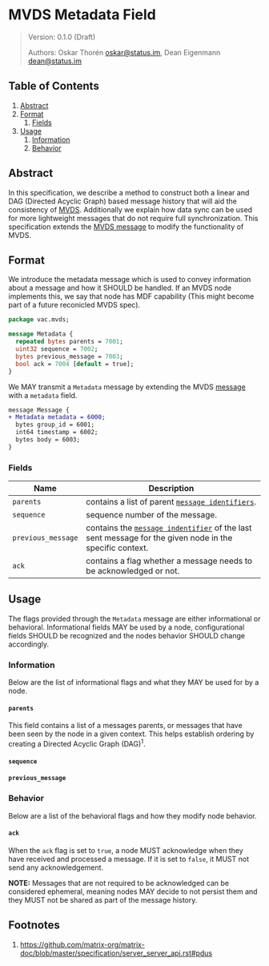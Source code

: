 #  MVDS Metadata Field

> Version: 0.1.0 (Draft)
> 
> Authors: Oskar Thorén <oskar@status.im>, Dean Eigenmann <dean@status.im>

##  Table of Contents

1. [Abstract](#abstract)
2. [Format](#format)
    1. [Fields](#fields) 
1. [Usage](#usage)
    1. [Information](#information)
    2. [Behavior](#behavior)

## Abstract

In this specification, we describe a method to construct both a linear and DAG (Directed Acyclic Graph) based message history that will aid the consistency of [MVDS](./README.md). Additionally we explain how data sync can be used for more lightweight messages that do not require full synchronization. This specification extends the [MVDS message](./README.md#payloads) to modify the functionality of MVDS.

## Format

We introduce the metadata message which is used to convey information about a message and how it SHOULD be handled. If an MVDS node implements this, we say that node has MDF capability (This might become part of a future reconicled MVDS spec).


```protobuf
package vac.mvds;

message Metadata {
  repeated bytes parents = 7001;
  uint32 sequence = 7002;
  bytes previous_message = 7003;
  bool ack = 7004 [default = true];
}
```

We MAY transmit a `Metadata` message by extending the MVDS [message](./README.md#payloads) with a `metadata` field.

```diff
message Message {
+ Metadata metadata = 6000;
  bytes group_id = 6001;
  int64 timestamp = 6002;
  bytes body = 6003;
}
```
### Fields

| Name                  |   Description                                                                                                                   |
| --------------------- | ------------------------------------------------------------------------------------------------------------------------------- |
| `parents`             |   contains a list of parent [`message identifiers`](./README.md#payloads).                                                      |
| `sequence`            |   sequence number of the message.                                                                                               |
| `previous_message`    |   contains the [`message indentifier`](README.md#payloads) of the last sent message for the given node in the specific context. |
| `ack`                 |   contains a flag whether a message needs to be acknowledged or not.                                                            |

## Usage

The flags provided through the `Metadata` message are either informational or behavioral. Informational fields MAY be used by a node, configurational fields SHOULD be recognized and the nodes behavior SHOULD change accordingly.

### Information

Below are the list of informational flags and what they MAY be used for by a node.

#### `parents`

This field contains a list of a messages parents, or messages that have been seen by the node in a given context. This helps establish ordering by creating a Directed Acyclic Graph (DAG)<sup>1</sup>.

#### `sequence`

<!-- This will be related to remote log -->

#### `previous_message`

<!-- Linked list of messages -->

### Behavior

Below are a list of the behavioral flags and how they modify node behavior.

#### `ack`

When the `ack` flag is set to `true`, a node MUST acknowledge when they have received and processed  a message. If it is set to `false`, it MUST not send any acknowledgement.

**NOTE:** Messages that are not required to be acknowledged can be considered ephemeral, meaning nodes MAY decide to not persist them and they MUST not be shared as part of the message history.

## Footnotes
1. <https://github.com/matrix-org/matrix-doc/blob/master/specification/server_server_api.rst#pdus>
